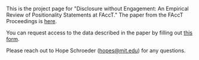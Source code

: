This is the project page for "Disclosure without Engagement: An Empirical Review of Positionality Statements at FAccT." The paper from the FAccT Proceedings is [here](https://dl.acm.org/doi/10.1145/3715275.3732079).

You can request access to the data described in the paper by filling out [this form](https://docs.google.com/forms/d/e/1FAIpQLSfKUFnlXxQqJIXAmC6vqb2UUIcN-nF9uuOM-qeqwg-Y1mEJAg/viewform?usp=header).

Please reach out to Hope Schroeder (hopes@mit.edu) for any questions.
